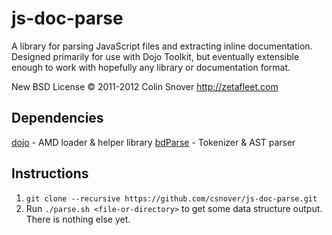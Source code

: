 js-doc-parse
============

A library for parsing JavaScript files and extracting inline documentation. Designed primarily for use with Dojo
Toolkit, but eventually extensible enough to work with hopefully any library or documentation format.

New BSD License © 2011-2012 Colin Snover <http://zetafleet.com>

Dependencies
------------

[dojo](https://github.com/dojo/dojo) - AMD loader & helper library
[bdParse](https://github.com/altoviso/bdParse) - Tokenizer & AST parser

Instructions
------------

1. `git clone --recursive https://github.com/csnover/js-doc-parse.git`
2. Run `./parse.sh <file-or-directory>` to get some data structure output. There is nothing else yet.
